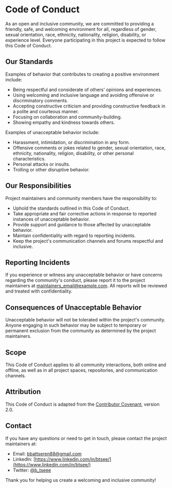 # Code of Conduct

As an open and inclusive community, we are committed to providing a friendly, safe, and welcoming environment for all, regardless of gender, sexual orientation, race, ethnicity, nationality, religion, disability, or experience level. Everyone participating in this project is expected to follow this Code of Conduct.

## Our Standards

Examples of behavior that contributes to creating a positive environment include:

- Being respectful and considerate of others' opinions and experiences.
- Using welcoming and inclusive language and avoiding offensive or discriminatory comments.
- Accepting constructive criticism and providing constructive feedback in a polite and courteous manner.
- Focusing on collaboration and community-building.
- Showing empathy and kindness towards others.

Examples of unacceptable behavior include:

- Harassment, intimidation, or discrimination in any form.
- Offensive comments or jokes related to gender, sexual orientation, race, ethnicity, nationality, religion, disability, or other personal characteristics.
- Personal attacks or insults.
- Trolling or other disruptive behavior.

## Our Responsibilities

Project maintainers and community members have the responsibility to:

- Uphold the standards outlined in this Code of Conduct.
- Take appropriate and fair corrective actions in response to reported instances of unacceptable behavior.
- Provide support and guidance to those affected by unacceptable behavior.
- Maintain confidentiality with regard to reporting incidents.
- Keep the project's communication channels and forums respectful and inclusive.

## Reporting Incidents

If you experience or witness any unacceptable behavior or have concerns regarding the community's conduct, please report it to the project maintainers at [maintainers_email@example.com](mailto:maintainers_email@example.com). All reports will be reviewed and treated with confidentiality.

## Consequences of Unacceptable Behavior

Unacceptable behavior will not be tolerated within the project's community. Anyone engaging in such behavior may be subject to temporary or permanent exclusion from the community as determined by the project maintainers.

## Scope

This Code of Conduct applies to all community interactions, both online and offline, as well as in all project spaces, repositories, and communication channels.

## Attribution

This Code of Conduct is adapted from the [Contributor Covenant](https://www.contributor-covenant.org/version/2/0/code_of_conduct.html), version 2.0.

## Contact

If you have any questions or need to get in touch, please contact the project maintainers at:

- Email: [bbattseren88@gmail.com](mailto:bbattseren88@gmail.com)
- LinkedIn: [https://www.linkedin.com/in/btsee/](https://www.linkedin.com/in/btsee/)
- Twitter: [@b_tseee](https://twitter.com/b_tseee)

Thank you for helping us create a welcoming and inclusive community!
